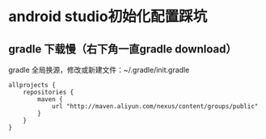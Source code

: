 # android studio初始化配置踩坑

## gradle 下载慢（右下角一直gradle download）
gradle 全局换源，修改或新建文件：~/.gradle/init.gradle
```
allprojects {
    repositories {
        maven {
            url "http://maven.aliyun.com/nexus/content/groups/public"
        }
    }
}
```
